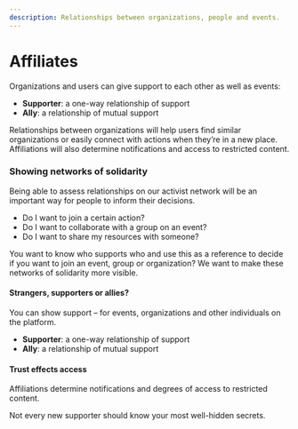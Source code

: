 ```yaml
---
description: Relationships between organizations, people and events.
---
```


# Affiliates

Organizations and users can give support to each other as well as events:

* **Supporter**: a one-way relationship of support
* **Ally**: a relationship of mutual support

Relationships between organizations will help users find similar organizations or easily connect with actions when they’re in a new place. Affiliations will also determine notifications and access to restricted content.

### Showing networks of solidarity

Being able to assess relationships on our activist network will be an important way for people to inform their decisions.

* Do I want to join a certain action?
* Do I want to collaborate with a group on an event?
* Do I want to share my resources with someone?

You want to know who supports who and use this as a reference to decide if you want to join an event, group or organization? We want to make these networks of solidarity more visible.

#### **Strangers, supporters or allies?**

You can show support – for events, organizations and other individuals on the platform.

* **Supporter**: a one-way relationship of support
* **Ally**: a relationship of mutual support

#### T**rust effects access**

Affiliations determine notifications and degrees of access to restricted content.

Not every new supporter should know your most well-hidden secrets.
